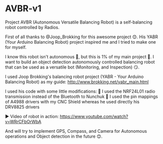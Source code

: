 # AVBR-v1
Project AVBR (Autonomous Versatile Balancing Robot) is a self-balancing robot controlled by Radios.

First of all thanks to  @Joop_Brokking  for this awesome project 😊. His YABR (Your Arduino Balancing Robot) project inspired me and I tried to make one for myself.

I know this robot isn't autonomous 🙁, but this is 1% of my main project 🙂. I want to build an object detection autonomously controlled balancing robot that can be used as a versatile bot (Monitoring, and Inspection) 😏.

I used Joop Brokking's balancing robot project (YABR - Your Arduino Balancing Robot) as my guide: http://www.brokking.net/yabr_main.html

I used his code with some little modifications:
🔵 I used the NRF24L01 radio transmission instead of the Bluetooth to Nunchuk
🔵 I used the pin mappings of A4988 drivers with my CNC Shield whereas he used directly his DRV8825 drivers

▶️ Video of robot in action: https://www.youtube.com/watch?v=WRrCFbOrWbA

And will try to implement GPS, Compass, and Camera for Autonomous operations and Object detection in the future 😊.
